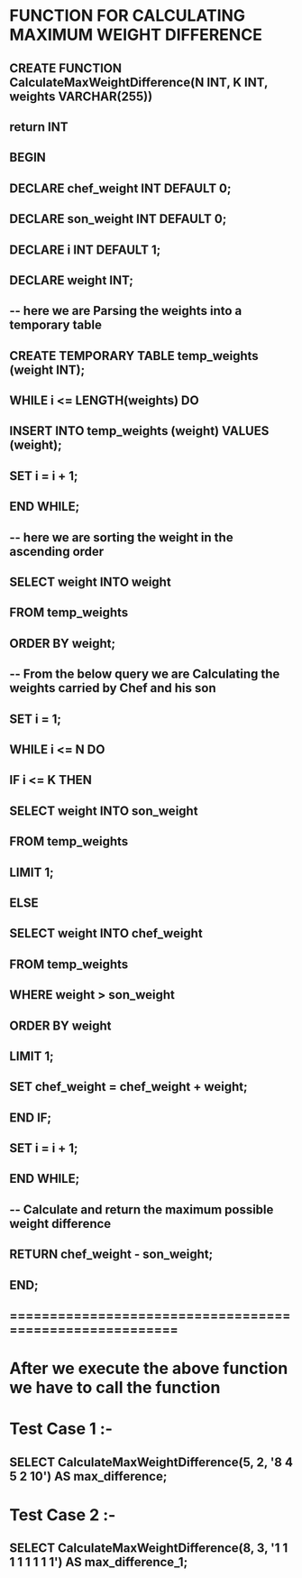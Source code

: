 # FUNCTION FOR CALCULATING MAXIMUM WEIGHT DIFFERENCE
## CREATE FUNCTION CalculateMaxWeightDifference(N INT, K INT, weights VARCHAR(255))
## return INT
## BEGIN
##    DECLARE chef_weight INT DEFAULT 0;
##    DECLARE son_weight INT DEFAULT 0;
##    DECLARE i INT DEFAULT 1;
##    DECLARE weight INT;

## -- here we are Parsing the weights  into a temporary table
## CREATE TEMPORARY TABLE temp_weights (weight INT);

##    WHILE i <= LENGTH(weights) DO
##        INSERT INTO temp_weights (weight) VALUES (weight);
##        SET i = i + 1;
##    END WHILE;

## -- here we are sorting the weight in the ascending order
##    SELECT weight INTO weight
##    FROM temp_weights
##    ORDER BY weight;
    
## -- From the below query we are Calculating the weights carried by Chef and his son
##    SET i = 1;
##    WHILE i <= N DO
##        IF i <= K THEN
##            SELECT weight INTO son_weight
##            FROM temp_weights
##            LIMIT 1;
##        ELSE
##            SELECT weight INTO chef_weight
##            FROM temp_weights
##            WHERE weight > son_weight
##            ORDER BY weight
##            LIMIT 1;
##            SET chef_weight = chef_weight + weight;
##        END IF;
##       SET i = i + 1;
##    END WHILE;
    
##    -- Calculate and return the maximum possible weight difference
##    RETURN chef_weight - son_weight;
## END;



## ========================================================
# After we execute the above function we have to call the function 
# Test Case 1 :- 
## SELECT CalculateMaxWeightDifference(5, 2, '8 4 5 2 10') AS max_difference;
# Test Case 2 :- 
## SELECT CalculateMaxWeightDifference(8, 3, '1 1 1 1 1 1 1 1') AS max_difference_1;

